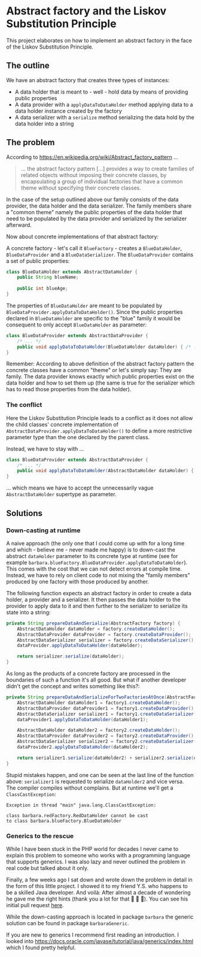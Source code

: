# Abstract factory and the Liskov Substitution Principle

This project elaborates on how to implement an abstract factory in the face of the Liskov Substitution Principle.

## The outline

We have an abstract factory that creates three types of instances:
* A data holder that is meant to - well - hold data by means of providing public properties
* A data provider with a `applyDataToDataHolder` method applying data to a data holder instance created by the factory
* A data serializer with a `serialize` method serializing the data hold by the data holder into a string

## The problem

According to https://en.wikipedia.org/wiki/Abstract_factory_pattern ...

> ... the abstract factory pattern [...] provides a way to create families of related objects without imposing their concrete classes, by encapsulating a group of individual factories that have a common theme without specifying their concrete classes.

In the case of the setup outlined above our family consists of the data provider, the data holder and the data serializer. The family members share a "common theme" namely the public properties of the data holder that need to be populated by the data provider and serialized by the serializer afterward.

Now about concrete implementations of that abstract factory:

A concrete factory - let's call it `BlueFactory` - creates a `BlueDataHolder`, `BlueDataProvider` and a `BlueDataSerializer`. The `BlueDataProvider` contains a set of public properties:

```java
class BlueDataHolder extends AbstractDataHolder {
    public String blueName;
    
    public int blueAge;
}
```

The properties of `BlueDataHolder` are meant to be populated by `BlueDataProvider.applyDataToDataHolder()`. Since the public properties declared in `BlueDataHolder` are specific to the "blue" family it would be consequent to only accept `BlueDataHolder` as parameter:

```java
class BlueDataProvider extends AbstractDataProvider {
    /* ... */
    public void applyDataToDataHolder(BlueDataHolder dataHolder) { /* ... */ }
}
```

Remember: According to above definition of the abstract factory pattern the concrete classes have a common "theme" or let's simply say: They are family. The data provider knows exactly which public properties exist on the data holder and how to set them up (the same is true for the serializer which has to read those properties from the data holder).

### The conflict

Here the Liskov Substitution Principle leads to a conflict as it does not allow the child classes' concrete implementation of `AbstractDataProvider.applyDataToDataHolder()` to define a more restrictive parameter type than the one declared by the parent class.

Instead, we have to stay with ...

```java
class BlueDataProvider extends AbstractDataProvider {
    /* ... */
    public void applyDataToDataHolder(AbstractDataHolder dataHolder) { /* ... */ }
}
```

... which means we have to accept the unnecessarily vague `AbstractDataHolder` supertype as parameter.

## Solutions

### Down-casting at runtime

A naive approach (the only one that I could come up with for a long time and which - believe me - never made me happy) is to down-cast the abstract `dataHolder` parameter to its concrete type at runtime (see for example `barbara.blueFactory.BlueDataProvider.applyDataToDataHolder`). This comes with the cost that we can not detect errors at compile time. Instead, we have to rely on client code to not mixing the "family members" produced by one factory with those produced by another.

The following function expects an abstract factory in order to create a data holder, a provider and a serializer. It then passes the data holder to the provider to apply data to it and then further to the serializer to serialize its state into a string:

```java
private String prepareDataAndSerialize(AbstractFactory factory) {
    AbstractDataHolder dataHolder = factory.createDataHolder();
    AbstractDataProvider dataProvider = factory.createDataProvider();
    AbstractDataSerializer serializer = factory.createDataSerializer();
    dataProvider.applyDataToDataHolder(dataHolder);

    return serializer.serialize(dataHolder);
}
```

As long as the products of a concrete factory are processed in the boundaries of such a function it's all good. But what if another developer didn't get the concept and writes something like this?:

```java
private String prepareDataAndSerializeForTwoFactoriesAtOnce(AbstractFactory factory1, AbstractFactory factory2) {
    AbstractDataHolder dataHolder1 = factory1.createDataHolder();
    AbstractDataProvider dataProvider1 = factory1.createDataProvider();
    AbstractDataSerializer serializer1 = factory1.createDataSerializer();
    dataProvider1.applyDataToDataHolder(dataHolder1);

    AbstractDataHolder dataHolder2 = factory2.createDataHolder();
    AbstractDataProvider dataProvider2 = factory2.createDataProvider();
    AbstractDataSerializer serializer2 = factory2.createDataSerializer();
    dataProvider2.applyDataToDataHolder(dataHolder2);

    return serializer1.serialize(dataHolder2) + serializer2.serialize(dataHolder1);
}
```

Stupid mistakes happen, and one can be seen at the last line of the function above: `serializer1` is requested to serialize `dataHolder2` and vice versa. The compiler compiles without complains. But at runtime we'll get a `ClassCastException`:

```
Exception in thread "main" java.lang.ClassCastException:

class barbara.redFactory.RedDataHolder cannot be cast
to class barbara.blueFactory.BlueDataHolder
```

### Generics to the rescue

While I have been stuck in the PHP world for decades I never came to explain this problem to someone who works with a programming language that supports generics. I was also lazy and never outlined the problem in real code but talked about it only.

Finally, a few weeks ago I sat down and wrote down the problem in detail in the form of this little project. I showed it to my friend Y.S. who happens to be a skilled Java developer. And voilà: After almost a decade of wondering he gave me the right hints (thank you a lot for that :pray: :pray: :pray:). You can see his initial pull request [here](https://github.com/MaWoe/liskov-and-abstract-factory/pull/1).

While the down-casting approach is located in package `barbara` the generic solution can be found in package `barbaraGeneric`.

If you are new to generics I recommend first reading an introduction. I looked into https://docs.oracle.com/javase/tutorial/java/generics/index.html which I found pretty helpful.